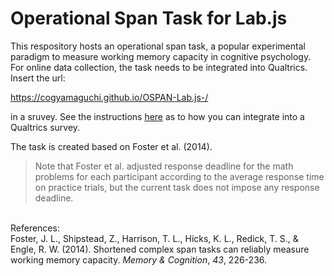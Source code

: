 # Operational Span Task for Lab.js

This respository hosts an operational span task, a popular experimental paradigm to measure working memory capacity in cognitive psychology. For online data collection, the task needs to be integrated into Qualtrics. Insert the url: 

https://cogyamaguchi.github.io/OSPAN-Lab.js-/ 

in a sruvey. See the instructions [here](https://labjs.readthedocs.io/en/latest/learn/deploy/3a-qualtrics.html) as to how you can integrate into a Qualtrics survey.

The task is created based on Foster et al. (2014). 

> Note that Foster et al. adjusted response deadline for the math problems for each participant according to the average response time on practice trials, but the current task does not impose any response deadline.


<br>References:<br>
Foster, J. L., Shipstead, Z., Harrison, T. L., Hicks, K. L., Redick, T. S., & Engle, R. W. (2014). Shortened complex span tasks can reliably measure working memory capacity. *Memory & Cognition*, *43*, 226-236.